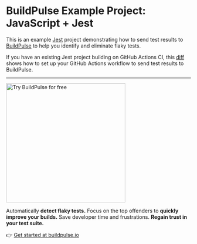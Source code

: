# BuildPulse Example Project: JavaScript + Jest

This is an example [Jest](https://jestjs.io) project demonstrating how to send test results to [BuildPulse](https://buildpulse.io) to help you identify and eliminate flaky tests.

If you have an existing Jest project building on GitHub Actions CI, this [diff](https://github.com/buildpulse/buildpulse-example-jest/compare/pre-buildpulse...github-actions) shows how to set up your GitHub Actions workflow to send test results to BuildPulse.

---

<p>
  <a href="https://buildpulse.io?utm_source=github.com&utm_campaign=example-repositories&utm_content=jest-button">
    <img width="325" title="Automatically detect flaky Jest tests with BuildPulse" alt="Try BuildPulse for free" src="https://user-images.githubusercontent.com/2988/86935247-9f059b80-c10a-11ea-9579-575b357e70d6.png">
  </a>
</p>

Automatically **detect flaky tests.** Focus on the top offenders to **quickly improve your builds.** Save developer time and frustrations. **Regain trust in your test suite.**

👉 [Get started at buildpulse.io](https://buildpulse.io?utm_source=github.com&utm_campaign=example-repositories&utm_content=jest-text-link)

